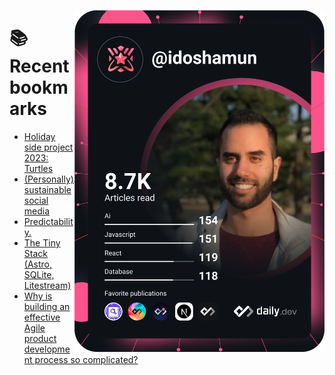 <a href="https://app.daily.dev/idoshamun"><img src="https://raw.githubusercontent.com/idoshamun/idoshamun/devcard/devcard.svg" align='right' width="400" alt="Ido Shamun's Dev Card"/></a>

# 📚 Recent bookmarks
<!-- BOOKMARKS:START -->
- [Holiday side project 2023: Turtles](https://app.daily.dev/posts/BqmRnuQKD?utm_source=rss&utm_medium=bookmarks&utm_campaign=28849d86070e4c099c877ab6837c61f0)
- [&lpar;Personally&rpar; sustainable social media](https://app.daily.dev/posts/ouF7Uwm1G?utm_source=rss&utm_medium=bookmarks&utm_campaign=28849d86070e4c099c877ab6837c61f0)
- [Predictability.](https://app.daily.dev/posts/Qy6aWw1PJ?utm_source=rss&utm_medium=bookmarks&utm_campaign=28849d86070e4c099c877ab6837c61f0)
- [The Tiny Stack &lpar;Astro, SQLite, Litestream&rpar;](https://app.daily.dev/posts/8G3HrfNP6?utm_source=rss&utm_medium=bookmarks&utm_campaign=28849d86070e4c099c877ab6837c61f0)
- [Why is building an effective Agile product development process so complicated?](https://app.daily.dev/posts/chGn9ogwx?utm_source=rss&utm_medium=bookmarks&utm_campaign=28849d86070e4c099c877ab6837c61f0)
<!-- BOOKMARKS:END -->
